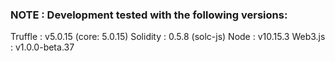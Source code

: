 ### NOTE : Development tested with the following versions:

Truffle : v5.0.15 (core: 5.0.15)
Solidity : 0.5.8 (solc-js)
Node : v10.15.3
Web3.js : v1.0.0-beta.37

